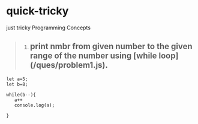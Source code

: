 # quick-tricky
just tricky Programming Concepts


> 1. <h2>print  nmbr from given number to the given range of the number using [while loop](/ques/problem1.js).

 ```
 let a=5;
let b=8;

while(b--){
    a++
    console.log(a);  
     
}


 ```